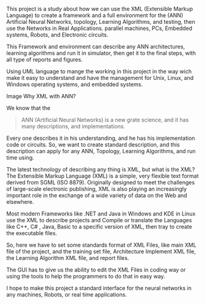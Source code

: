 This project is a study about how we can use the XML (Extensible Markup Language) to create a framework and a full environment for the (ANN) Artificial Neural Networks, topology, Learning Algorithms, and testing, then use the Networks in Real Applications. parallel machines, PCs, Embedded systems, Robots, and Electronic circuits.

This Framework  and environment can describe any ANN  architectures, learning algorithms and run it in simulator, then get it to the final steps, with all type of reports and figures.

Using UML language to mange the working in this project in the way wich make it easy to understand and have the management for Unix,  Linux, and Windows operating systems, and embedded systems.

Image
Why XML with ANN?

We know that the
> ANN (Artificial Neural Networks) is a new grate science, and it has many descriptions, and implementations.

Every one describes it in his understanding, and he has his implementation code or circuits. So, we want to create standard description, and this description can apply for any ANN, Topology, Learning Algorithms, and run time using.

The latest technology of describing any thing is XML, but what is the XML? The Extensible Markup Language (XML) is a simple, very flexible text format derived from SGML (ISO 8879). Originally designed to meet the challenges of large-scale electronic publishing, XML is also playing an increasingly important role in the exchange of a wide variety of data on the Web and elsewhere.

Most modern Frameworks like .NET and Java in Windows and KDE in Linux use the XML to describe projects and Compile or translate the Languages like C++, C# , Java, Basic to a specific version of XML, then tray to create the executable files.

So, here we have to set some standards format of XML Files, like main XML file of the project, and the training set file, Architecture Implement XML file, the Learning Algorithm XML file, and report files.

The GUI has to give us the ability to edit the XML Files in coding way or using the tools to help the programmers to do that in easy way.

I hope to make this project a standard interface for the neural networks in any machines, Robots, or real time applications.